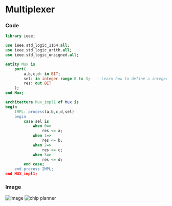 # Multiplexer

### Code
```VHDL
library ieee;

use ieee.std_logic_1164.all;
use ieee.std_logic_arith.all;
use ieee.std_logic_unsigned.all;

entity Mux is
	port(
		a,b,c,d: in BIT;
		sel: in integer range 0 to 3;	--Learn how to define a integer.
		res: out BIT
	);
end Mux;

architecture Mux_impl1 of Mux is
begin
	IMPL: process(a,b,c,d,sel)
	begin
		case sel is
			when 0=>
				res <= a;
			when 1=>
				res <= b;
			when 2=>
				res <= c;
			when 3=>
				res <= d;
		end case;
	end process IMPL;
end MUX_impl1;
```

### Image
![image](https://i.imgur.com/9Ehlq66.png)
![chip planner](https://i.imgur.com/gnLeBdC.png)